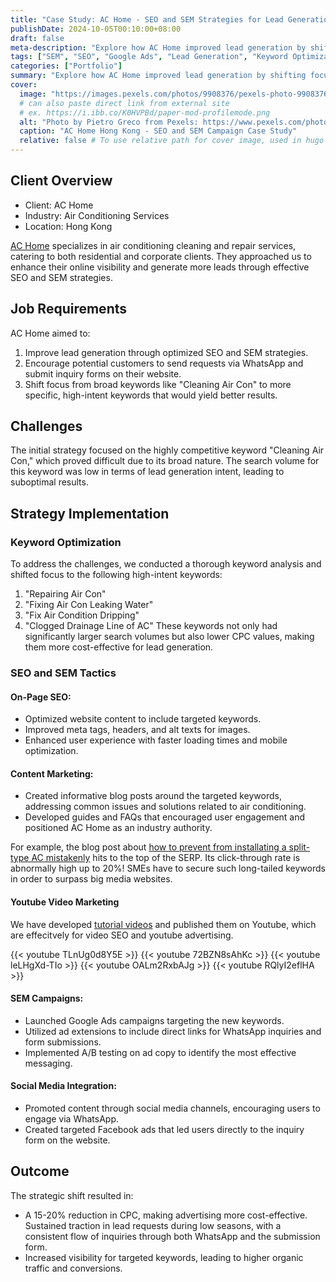 ```yaml
---
title: "Case Study: AC Home - SEO and SEM Strategies for Lead Generation of a Air Con Cleaning and Repairing Company in Hong Kong"
publishDate: 2024-10-05T00:10:00+08:00
draft: false 
meta-description: "Explore how AC Home improved lead generation by shifting focus from competitive keywords to high-intent phrases like 'Repairing Air Con' and 'Fixing Air Con Leaking Water.' Discover the strategies that led to a 15-20% reduction in CPC while maintaining strong traction during low seasons."
tags: ["SEM", "SEO", "Google Ads", "Lead Generation", "Keyword Optimization", "Website Marketing"]
categories: ["Portfolio"]
summary: "Explore how AC Home improved lead generation by shifting focus from competitive keywords to high-intent phrases like 'Repairing Air Con' and 'Fixing Air Con Leaking Water.'"
cover:
  image: "https://images.pexels.com/photos/9908376/pexels-photo-9908376.jpeg"
  # can also paste direct link from external site
  # ex. https://i.ibb.co/K0HVPBd/paper-mod-profilemode.png
  alt: "Photo by Pietro Greco from Pexels: https://www.pexels.com/photo/renovation-of-an-apartmetn-flat-9908376/"
  caption: "AC Home Hong Kong - SEO and SEM Campaign Case Study"
  relative: false # To use relative path for cover image, used in hugo Page-bundles
---
```


## Client Overview
- Client: AC Home
- Industry: Air Conditioning Services
- Location: Hong Kong 

[AC Home](https://www.achomehk.com) specializes in air conditioning cleaning and repair services, catering to both residential and corporate clients. They approached us to enhance their online visibility and generate more leads through effective SEO and SEM strategies.

## Job Requirements

AC Home aimed to:
1. Improve lead generation through optimized SEO and SEM strategies.
2. Encourage potential customers to send requests via WhatsApp and submit inquiry forms on their website.
3. Shift focus from broad keywords like "Cleaning Air Con" to more specific, high-intent keywords that would yield better results.

## Challenges

The initial strategy focused on the highly competitive keyword "Cleaning Air Con," which proved difficult due to its broad nature. The search volume for this keyword was low in terms of lead generation intent, leading to suboptimal results.

## Strategy Implementation

### Keyword Optimization

To address the challenges, we conducted a thorough keyword analysis and shifted focus to the following high-intent keywords:
1. "Repairing Air Con"
2. "Fixing Air Con Leaking Water"
3. "Fix Air Condition Dripping"
4. "Clogged Drainage Line of AC"
These keywords not only had significantly larger search volumes but also lower CPC values, making them more cost-effective for lead generation.

### SEO and SEM Tactics
#### On-Page SEO:

- Optimized website content to include targeted keywords.
- Improved meta tags, headers, and alt texts for images.
- Enhanced user experience with faster loading times and mobile optimization.


#### Content Marketing:
- Created informative blog posts around the targeted keywords, addressing common issues and solutions related to air conditioning.
- Developed guides and FAQs that encouraged user engagement and positioned AC Home as an industry authority.

For example, the blog post about [how to prevent from installating a split-type AC mistakenly](https://www.achomehk.com/post/%E9%81%BF%E5%85%8D%E5%AE%89%E8%A3%9D%E5%88%86%E9%AB%94%E5%BC%8F%E5%86%B7%E6%B0%A3%E6%A9%9F%E4%B8%AD%E4%BC%8F-ac-home-%E5%86%B7%E6%B0%A3%E5%B8%AB%E5%82%85%E6%8B%86%E8%A7%A3%E8%A6%81%E6%B1%82) hits to the top of the SERP. Its click-through rate is abnormally high up to 20%! SMEs have to secure such long-tailed keywords in order to surpass big media websites. 

#### Youtube Video Marketing

We have developed [tutorial videos](https://www.youtube.com/@achome/videos) and published them on Youtube, which are effecitvely for video SEO and youtube advertising. 

{{< youtube TLnUg0d8Y5E >}}
{{< youtube 72BZN8sAhKc >}}
{{< youtube leLHgXd-TIo >}}
{{< youtube OALm2RxbAJg >}}
{{< youtube RQlyI2eflHA >}}


#### SEM Campaigns:
- Launched Google Ads campaigns targeting the new keywords.
- Utilized ad extensions to include direct links for WhatsApp inquiries and form submissions.
- Implemented A/B testing on ad copy to identify the most effective messaging.

#### Social Media Integration:
- Promoted content through social media channels, encouraging users to engage via WhatsApp.
- Created targeted Facebook ads that led users directly to the inquiry form on the website.

## Outcome
The strategic shift resulted in:
- A 15-20% reduction in CPC, making advertising more cost-effective.
Sustained traction in lead requests during low seasons, with a consistent flow of inquiries through both WhatsApp and the submission form.
- Increased visibility for targeted keywords, leading to higher organic traffic and conversions.
